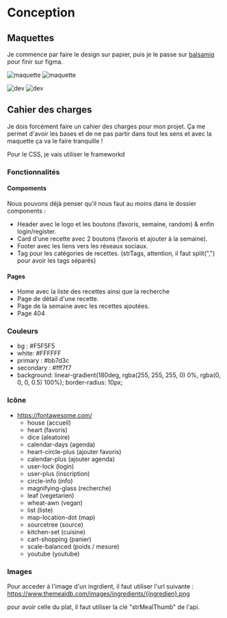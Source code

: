 # Conception

## Maquettes

Je commence par faire le design sur papier, puis je le passe sur [balsamiq](https://balsamiq.com/) pour finir sur figma.

![maquette](./login.png)
![maquette](./wireframe.png)

![dev](./wip/desktop.png)
![dev](./wip/mobile.png)

## Cahier des charges

Je dois forcément faire un cahier des charges pour mon projet.
Ça me permet d'avoir les bases et de ne pas partir dans tout les sens et avec la maquette ça va le faire tranquille !

Pour le CSS, je vais utiliser le frameworkd

### Fonctionnalités

#### Compoments
Nous pouvons déjà penser qu'il nous faut au moins dans le dossier components :

- Header avec le logo et les boutons (favoris, semaine, random) & enfin login/register.
- Card d'une recette avec 2 boutons (favoris et ajouter à la semaine).
- Footer avec les liens vers les réseaux sociaux.
- Tag pour les catégories de recettes. (strTags, attention, il faut split(",") pour avoir les tags séparés)

#### Pages

- Home avec la liste des recettes ainsi que la recherche
- Page de détail d'une recette.
- Page de la semaine avec les recettes ajoutées.
- Page 404

### Couleurs

- bg : #F5F5F5
- white: #FFFFFF
- primary : #bb7d3c
- secondary : #fff7f7
- background: linear-gradient(180deg, rgba(255, 255, 255, 0) 0%, rgba(0, 0, 0, 0.5) 100%);
border-radius: 10px;

### Icône

- https://fontawesome.com/
  - house (accueil)
  - heart (favoris)
  - dice (aleatoire)
  - calendar-days (agenda)
  - heart-circle-plus (ajouter favoris)
  - calendar-plus (ajouter agenda)
  - user-lock (login)
  - user-plus (inscription)
  - circle-info (info)
  - magnifying-glass (recherche)
  - leaf (vegetarien)
  - wheat-awn (vegan)
  - list (liste)
  - map-location-dot (map)
  - sourcetree (source)
  - kitchen-set (cuisine)
  - cart-shopping (panier)
  - scale-balanced (poids / mesure)
  - youtube (youtube)

### Images

Pour acceder à l'image d'un ingrdient, il faut utiliser l'url suivante :
https://www.themealdb.com/images/ingredients/{ingredien}.png

pour avoir celle du plat, il faut utiliser la clé "strMealThumb" de l'api.
